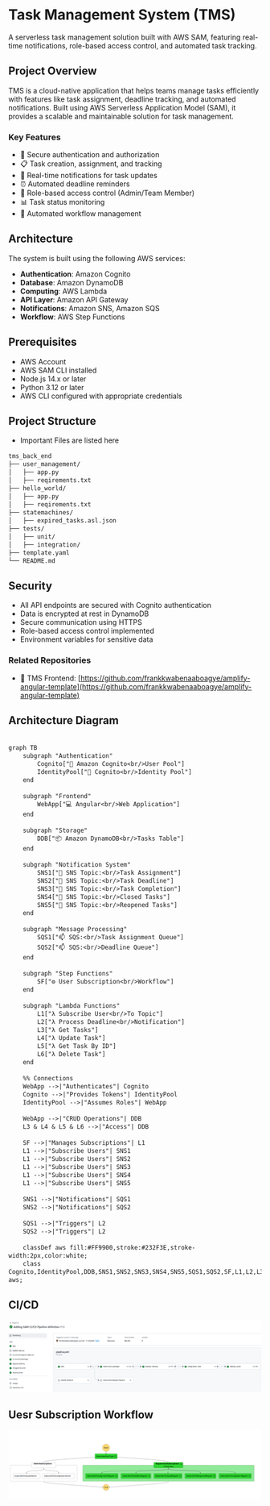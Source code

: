 # Task Management System (TMS)

A serverless task management solution built with AWS SAM, featuring real-time notifications, role-based access control, and automated task tracking.

## Project Overview

TMS is a cloud-native application that helps teams manage tasks efficiently with features like task assignment, deadline tracking, and automated notifications. Built using AWS Serverless Application Model (SAM), it provides a scalable and maintainable solution for task management.

### Key Features

- 🔐 Secure authentication and authorization
- 📋 Task creation, assignment, and tracking
- 📢 Real-time notifications for task updates
- ⏰ Automated deadline reminders
- 👥 Role-based access control (Admin/Team Member)
- 📊 Task status monitoring
- 🔄 Automated workflow management

## Architecture

The system is built using the following AWS services:

- **Authentication**: Amazon Cognito
- **Database**: Amazon DynamoDB
- **Computing**: AWS Lambda
- **API Layer**: Amazon API Gateway
- **Notifications**: Amazon SNS, Amazon SQS
- **Workflow**: AWS Step Functions

## Prerequisites

- AWS Account
- AWS SAM CLI installed
- Node.js 14.x or later
- Python 3.12 or later
- AWS CLI configured with appropriate credentials

## Project Structure

- Important Files are listed here

```plaintext
tms_back_end
├── user_management/
│   ├── app.py
│   ├── reqirements.txt
├── hello_world/
│   ├── app.py
│   ├── reqirements.txt
├── statemachines/
│   ├── expired_tasks.asl.json
├── tests/
│   ├── unit/
│   ├── integration/
├── template.yaml
└── README.md
```

## Security
- All API endpoints are secured with Cognito authentication
- Data is encrypted at rest in DynamoDB
- Secure communication using HTTPS
- Role-based access control implemented
- Environment variables for sensitive data

### Related Repositories
- 🎯 TMS Frontend: [https://github.com/frankkwabenaaboagye/amplify-angular-template](https://github.com/frankkwabenaaboagye/amplify-angular-template)


## Architecture Diagram
```mermaid

graph TB
    subgraph "Authentication" 
        Cognito["🔐 Amazon Cognito<br/>User Pool"]
        IdentityPool["🔑 Cognito<br/>Identity Pool"]
    end

    subgraph "Frontend"
        WebApp["💻 Angular<br/>Web Application"]
    end

    subgraph "Storage"
        DDB["📦 Amazon DynamoDB<br/>Tasks Table"]
    end

    subgraph "Notification System"
        SNS1["📢 SNS Topic:<br/>Task Assignment"]
        SNS2["📢 SNS Topic:<br/>Task Deadline"]
        SNS3["📢 SNS Topic:<br/>Task Completion"]
        SNS4["📢 SNS Topic:<br/>Closed Tasks"]
        SNS5["📢 SNS Topic:<br/>Reopened Tasks"]
    end

    subgraph "Message Processing"
        SQS1["📫 SQS:<br/>Task Assignment Queue"]
        SQS2["📫 SQS:<br/>Deadline Queue"]
    end

    subgraph "Step Functions"
        SF["⚙️ User Subscription<br/>Workflow"]
    end

    subgraph "Lambda Functions"
        L1["λ Subscribe User<br/>To Topic"]
        L2["λ Process Deadline<br/>Notification"]
        L3["λ Get Tasks"]
        L4["λ Update Task"]
        L5["λ Get Task By ID"]
        L6["λ Delete Task"]
    end

    %% Connections
    WebApp -->|"Authenticates"| Cognito
    Cognito -->|"Provides Tokens"| IdentityPool
    IdentityPool -->|"Assumes Roles"| WebApp

    WebApp -->|"CRUD Operations"| DDB
    L3 & L4 & L5 & L6 -->|"Access"| DDB

    SF -->|"Manages Subscriptions"| L1
    L1 -->|"Subscribe Users"| SNS1
    L1 -->|"Subscribe Users"| SNS2
    L1 -->|"Subscribe Users"| SNS3
    L1 -->|"Subscribe Users"| SNS4
    L1 -->|"Subscribe Users"| SNS5

    SNS1 -->|"Notifications"| SQS1
    SNS2 -->|"Notifications"| SQS2

    SQS1 -->|"Triggers"| L2
    SQS2 -->|"Triggers"| L2

    classDef aws fill:#FF9900,stroke:#232F3E,stroke-width:2px,color:white;
    class Cognito,IdentityPool,DDB,SNS1,SNS2,SNS3,SNS4,SNS5,SQS1,SQS2,SF,L1,L2,L3,L4,L5,L6 aws;

```

## CI/CD
![](./image.png)

## Uesr Subscription Workflow
![](./imagesFold/image.png)

